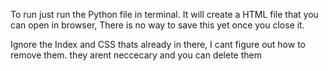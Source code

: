 To run just run the Python file in terminal.
It will create a HTML file that you can open in browser, 
There is no way to save this yet once you close it.

Ignore the Index and CSS thats already in there, I cant figure out how to remove them. they arent neccecary and you can delete them 

